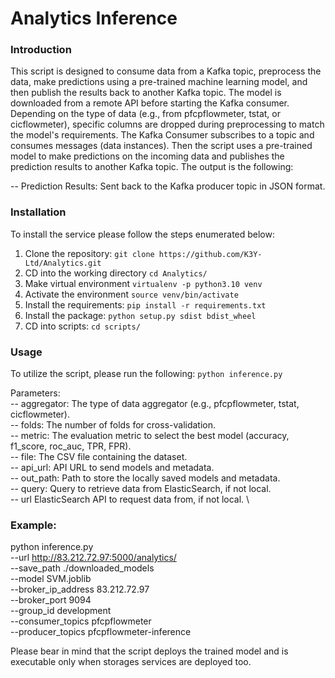# Analytics Inference

### Introduction
This script is designed to consume data from a Kafka topic, preprocess the data, make predictions using a pre-trained machine learning model, and then publish the results back to another Kafka topic. 
The model is downloaded from a remote API before starting the Kafka consumer. Depending on the type of data (e.g., from pfcpflowmeter, tstat, or cicflowmeter), specific columns are dropped during preprocessing to match the model's requirements.
The  Kafka Consumer subscribes to a topic and consumes messages (data instances). Then the script uses a pre-trained model to make predictions on the incoming data
and publishes the prediction results to another Kafka topic. The output is the following:

-- Prediction Results: Sent back to the Kafka producer topic in JSON format.

### Installation
To install the service please follow the steps enumerated below:
1. Clone the repository: ``git clone https://github.com/K3Y-Ltd/Analytics.git``
2. CD into the working directory ``cd Analytics/``
3. Make virtual environment ```virtualenv -p python3.10 venv```
4. Activate the environment ``source venv/bin/activate``
5. Install the requirements: ``pip install -r requirements.txt``
6. Install the package: ``python setup.py sdist bdist_wheel``
7. CD into scripts: ``cd scripts/``

### Usage
To utilize the script, please run the following:
```python inference.py```

Parameters:\
-- aggregator: The type of data aggregator (e.g., pfcpflowmeter, tstat, cicflowmeter). \
-- folds: The number of folds for cross-validation. \
-- metric: The evaluation metric to select the best model (accuracy, f1_score, roc_auc, TPR, FPR). \
-- file: The CSV file containing the dataset. \
-- api_url: API URL to send models and metadata. \
-- out_path: Path to store the locally saved models and metadata. \
-- query: Query to retrieve data from ElasticSearch, if not local. \
-- url	ElasticSearch API to request data from, if not local. \

### Example:
python inference.py \
    --url http://83.212.72.97:5000/analytics/ \
    --save_path ./downloaded_models \
    --model SVM.joblib \
    --broker_ip_address 83.212.72.97 \
    --broker_port 9094 \
    --group_id development \
    --consumer_topics pfcpflowmeter \
    --producer_topics pfcpflowmeter-inference

Please bear in mind that the script deploys the trained model and is executable only when storages services
are deployed too.
